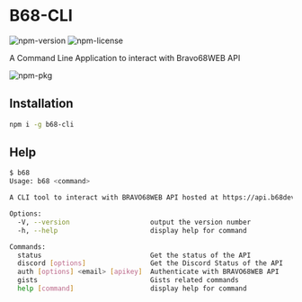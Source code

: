 # B68-CLI

![npm-version](https://badgen.net/npm/v/b68-cli)
![npm-license](https://badgen.net/npm/license/b68-cli)

A Command Line Application to interact with Bravo68WEB API

![npm-pkg](https://nodei.co/npm/b68-cli.png)

## Installation

```bash
npm i -g b68-cli
```

## Help

```bash
$ b68
Usage: b68 <command>

A CLI tool to interact with BRAVO68WEB API hosted at https://api.b68dev.xyz

Options:
  -V, --version                    output the version number
  -h, --help                       display help for command

Commands:
  status                           Get the status of the API
  discord [options]                Get the Discord Status of the API
  auth [options] <email> [apikey]  Authenticate with BRAVO68WEB API
  gists                            Gists related commands
  help [command]                   display help for command

```

